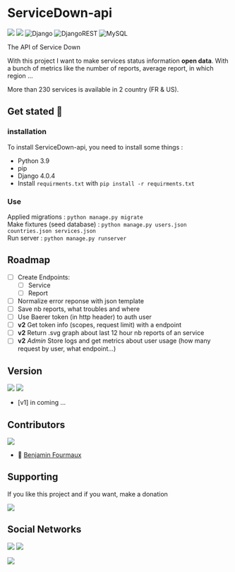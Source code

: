 # ServiceDown-api
[![](https://badgen.net/badge/Service/Down/red)]()
[![](https://img.shields.io/badge/python-3.9-blue?logo=python&logoColor=yellow)]()
![Django](https://img.shields.io/badge/django-%23092E20.svg?style=for-the-badge&logo=django&logoColor=white)
![DjangoREST](https://img.shields.io/badge/DJANGO-REST-ff1709?style=for-the-badge&logo=django&logoColor=white&color=ff1709&labelColor=gray)
![MySQL](https://img.shields.io/badge/mysql-%2300f.svg?style=for-the-badge&logo=mysql&logoColor=white)

The API of Service Down

With this project I want to make services status information **open data**.
With a bunch of metrics like the number of reports, average report, in which region ...

More than 230 services is available in 2 country (FR & US).

## Get stated :rocket:
### installation
To install ServiceDown-api, you need to install some things :
- Python 3.9
- pip
- Django 4.0.4
- Install ``requirments.txt`` with ``pip install -r requirments.txt``
### Use
Applied migrations : ``python manage.py migrate``
\
Make fixtures (seed database) : ``python manage.py users.json countries.json services.json``
\
Run server : ``python manage.py runserver``

## Roadmap
- [ ] Create Endpoints:
  - [ ] Service
  - [ ] Report
- [ ] Normalize error reponse with json template
- [ ] Save nb reports, what troubles and where
- [ ] Use Baerer token (in http header) to auth user
- [ ] **v2** Get token info (scopes, request limit) with a endpoint
- [ ] **v2** Return .svg graph about last 12 hour nb reports of an service
- [ ] **v2** *Admin* Store logs and get metrics about user usage (how many request by user, what endpoint...)

## Version
[![](https://badgen.net/github/tag/BenjaminFourmaux/ServiceDown-api?cache=600)](https://github.com/BenjaminFourmaux/ServiceDown-api/tags) [![](https://badgen.net/github/release/BenjaminFourmaux/ServiceDown-api?cache=600)](https://github.com/BenjaminFourmaux/ServiceDown-api/releases)
- [v1] in coming ...

## Contributors
[![](https://badgen.net/github/contributors/BenjaminFourmaux/ServiceDown-api)](https://github.com/BenjaminFourmaux/ServiceDown-api/graphs/contributors)
- :crown: [Benjamin Fourmaux](https://github.com/BenjaminFourmaux)
## Supporting
If you like this project and if you want, make a donation

[![](https://img.shields.io/badge/PayPal-00457C?style=for-the-badge&logo=paypal&logoColor=white)](https://streamlabs.com/techben-googlefanfr)

## Social Networks
[![](https://img.shields.io/youtube/channel/subscribers/UC6iaEEz7A21SfmGcbImpYDw?color=red&style=social)](https://www.youtube.com/channel/UC6iaEEz7A21SfmGcbImpYDw)
[![](https://img.shields.io/twitter/follow/BFourmaux?style=social)](https://twitter.com/BFourmaux)

[![](http://ForTheBadge.com/images/badges/built-with-love.svg)]()